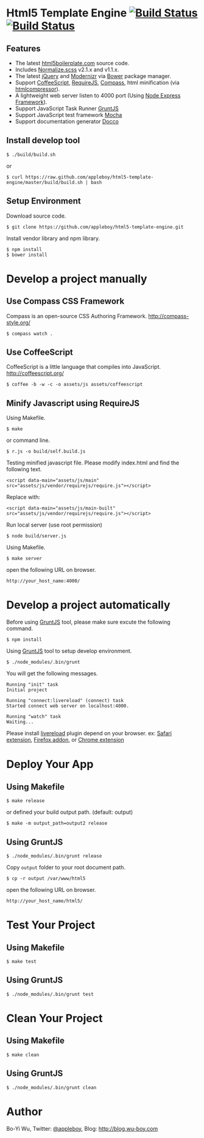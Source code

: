 Html5 Template Engine [![Build Status](https://travis-ci.org/appleboy/html5-template-engine.png)](http://travis-ci.org/appleboy/html5-template-engine) [![Build Status](https://drone.io/github.com/appleboy/html5-template-engine/status.png)](https://drone.io/github.com/appleboy/html5-template-engine/latest)
======================

Features
-------------

* The latest [html5boilerplate.com](http://html5boilerplate.com/) source code.
* Includes [Normalize.scss](https://github.com/appleboy/normalize.scss) v2.1.x and v1.1.x.
* The latest [jQuery](http://jquery.com/) and [Modernizr](http://modernizr.com/) via [Bower](http://bower.io/) package manager.
* Support [CoffeeScript](http://coffeescript.org/), [RequireJS](http://requirejs.org/), [Compass](http://compass-style.org/), html minification (via [htmlcompressor](http://code.google.com/p/htmlcompressor/)).
* A lightweight web server listen to 4000 port (Using [Node Express Framework](http://expressjs.com/)).
* Support JavaScript Task Runner [GruntJS](http://gruntjs.com/)
* Support JavaScript test framework [Mocha](http://visionmedia.github.io/mocha/)
* Support documentation generator [Docco](http://jashkenas.github.io/docco/)

Install develop tool
-------------

    $ ./build/build.sh

or

    $ curl https://raw.github.com/appleboy/html5-template-engine/master/build/build.sh | bash

Setup Environment
-------------

Download source code.

    $ git clone https://github.com/appleboy/html5-template-engine.git

Install vendor library and npm library.

    $ npm install
    $ bower install

Develop a project manually
======================

Use Compass CSS Framework
-------------

Compass is an open-source CSS Authoring Framework. http://compass-style.org/

    $ compass watch .

Use CoffeeScript
-------------

CoffeeScript is a little language that compiles into JavaScript. http://coffeescript.org/

    $ coffee -b -w -c -o assets/js assets/coffeescript

Minify Javascript using RequireJS
-------------

Using Makefile.

    $ make

or command line.

    $ r.js -o build/self.build.js

Testing minified javascript file. Please modify index.html and find the following text.

```
<script data-main="assets/js/main" src="assets/js/vendor/requirejs/require.js"></script>
```

Replace with:

```
<script data-main="assets/js/main-built" src="assets/js/vendor/requirejs/require.js"></script>
```

Run local server (use root permission)

    $ node build/server.js

Using Makefile.

    $ make server

open the following URL on browser.

```
http://your_host_name:4000/
```

Develop a project automatically
======================

Before using [GruntJS](http://gruntjs.com/) tool, please make sure excute the following command.

    $ npm install

Using [GruntJS](http://gruntjs.com/) tool to setup develop environment.

    $ ./node_modules/.bin/grunt

You will get the following messages.

```
Running "init" task
Initial project

Running "connect:livereload" (connect) task
Started connect web server on localhost:4000.

Running "watch" task
Waiting...
```
Please install [livereload](http://livereload.com/) plugin depend on your browser. ex: [Safari extension](http://download.livereload.com/2.0.9/LiveReload-2.0.9.safariextz), [Firefox addon](http://download.livereload.com/2.0.8/LiveReload-2.0.8.xpi), or [Chrome extension](https://chrome.google.com/webstore/detail/livereload/jnihajbhpnppcggbcgedagnkighmdlei)

Deploy Your App
======================

Using Makefile
-------------

    $ make release

or defined your build output path. (default: output)

    $ make -m output_path=output2 release

Using GruntJS
-------------

    $ ./node_modules/.bin/grunt release

Copy ``output`` folder to your root document path.

    $ cp -r output /var/www/html5

open the following URL on browser.

```
http://your_host_name/html5/
```

Test Your Project
======================

Using Makefile
-------------

    $ make test

Using GruntJS
-------------

    $ ./node_modules/.bin/grunt test

Clean Your Project
======================

Using Makefile
-------------

    $ make clean

Using GruntJS
-------------

    $ ./node_modules/.bin/grunt clean

Author
======================

Bo-Yi Wu, Twitter: [@appleboy](http://twitter.com/appleboy "Twitter"), Blog: http://blog.wu-boy.com
